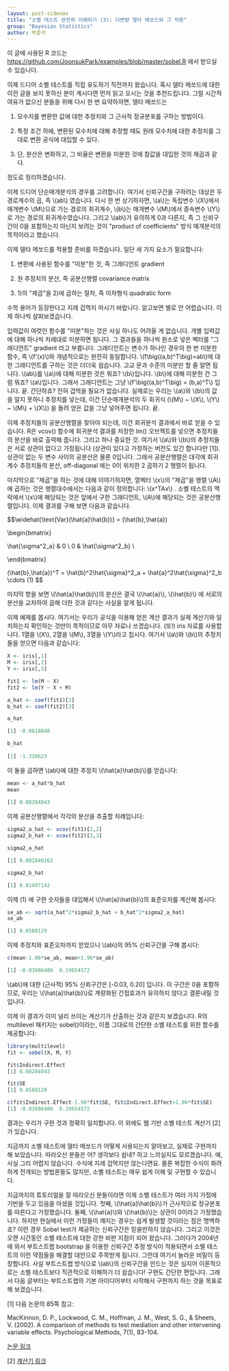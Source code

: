 ```yaml
---
layout: post-sidenav
title: "소벨 테스트 완전히 이해하기 (3): 다변량 델타 메쏘드와 그 적용"
group: "Bayesian Statistics"
author: 박준석
---
```


이 글에 사용된 R 코드는 https://github.com/JoonsukPark/examples/blob/master/sobel.R 에서 받으실 수 있습니다.

이제 드디어 소벨 테스트를 직접 유도하기 직전까지 왔습니다. 혹시 델타 메쏘드에 대한 이전 글을 보지 못하신 분이 계시다면 먼저 읽고 오시는 것을 추천드립니다. 그럴 시간적 여유가 없으신 분들을 위해 다시 한 번 요약하자면, 델타 메쏘드는

1) 모수치를 변환한 값에 대한 추정치와 그 근사적 정규분포를 구하는 방법이다.

2) 특정 조건 하에, 변환된 모수치에 대해 추정할 때도 원래 모수치에 대한 추정치를 그대로 변환 공식에 대입할 수 있다. 

3) 단, 분산은 변화하고, 그 비율은 변환을 미분한 것에 참값을 대입한 것의 제곱과 같다.

정도로 정리하겠습니다.

이제 드디어 단순매개분석의 경우를 고려합니다. 여기서 신뢰구간을 구하려는 대상은 두 경로계수의 곱, 즉 \\(ab\\) 였습니다. 다시 한 번 상기하자면, \\(a\\)는 독립변수 \\(X\\)에서 매개변수 \\(M\\)으로 가는 경로의 회귀계수, \\(b\\)는 매개변수 \\(M\\)에서 종속변수 \\(Y\\)로 가는 경로의 회귀계수였습니다. 그리고 \\(ab\\)가 유의하게 0과 다른지, 즉 그 신뢰구간이 0을 포함하는지 아닌지 보려는 것이 "product of coefficients" 방식 매개분석의 목적이라고 했습니다.

이제 델타 메쏘드를 적용할 준비를 하겠습니다. 일단 세 가지 요소가 필요합니다:

1) 변환에 사용된 함수를 "미분"한 것, 즉 그래디언트 gradient

2) 원 추정치의 분산, 즉 공분산행렬 covariance matrix

3) 1)의 "제곱"을 2)에 곱하는 절차, 즉 이차형식 quadratic form

수학 용어가 등장한다고 지레 겁먹지 마시기 바랍니다. 알고보면 별로 안 어렵습니다. 이제 하나씩 살펴보겠습니다. 

입력값이 여럿인 함수를 "미분"하는 것은 사실 하나도 어려울 게 없습니다. 개별 입력값에 대해 하나씩 차례대로 미분하면 됩니다. 그 결과들을 하나씩 원소로 넣은 벡터를 "그래디언트" gradient 라고 부릅니다. 그래디언트는 변수가 하나인 경우의 한 번 미분한 함수, 즉 \\(f'(x)\\)와 개념적으로는 완전히 동일합니다. \\(f\big((a,b)^T\big)=ab\\)에 대한 그래디언트를 구하는 것은 더더욱 쉽습니다. 고교 문과 수준의 미분만 할 줄 알면 됩니다. \\(ab\\)를 \\(a\\)에 대해 미분한 것은 뭐죠? \\(b\\)입니다. \\(b\\)에 대해 미분한 건 그럼 뭐죠? \\(a\\)입니다. 그래서 그래디언트는 그냥 \\(f'\big((a,b)^T\big) = (b,a)^T\\)  입니다. 끝. 간단하죠? 전혀 겁먹을 필요가 없습니다. 실제로는 우리는 \\(a\\)와 \\(b\\)의 값을 알지 못하니 추정치를 넣는데, 이건 단순매개분석의 두 회귀식 (\\(M\\) ~ \\(X\\), \\(Y\\) ~ \\(M\\) + \\(X\\)) 을 돌려 얻은 값을 그냥 넣어주면 됩니다. 끝.

이제 추정치들의 공분산행렬을 찾아야 되는데, 이건 회귀분석 결과에서 바로 얻을 수 있습니다. R은 vcov() 함수에 회귀분석 결과를 저장한 lm() 오브젝트를 넣으면 추정치들의 분산을 바로 출력해 줍니다. 그리고 하나 중요한 것. 여기서 \\(a\\)와 \\(b\\)의 추정치들은 서로 상관이 없다고 가정됩니다 (상관이 있다고 가정하는 버전도 있긴 합니다만 [1]). 상관이 없는 두 변수 사이의 공분산은 물론 0입니다. 그래서 공분산행렬은 대각에 회귀계수 추정치들의 분산, off-diagonal 에는 0이 위치한 2 곱하기 2 행렬이 됩니다.

마지막으로 "제곱"을 하는 것에 대해 이야기하자면, 열벡터 \\(x\\)의 "제곱"을 행렬 \\(A\\)에 곱하는 것은 행렬대수에서는 다음과 같이 정의합니다: \\(x^TAx\\) . 소벨 테스트의 맥락에서 \\(x\\)에 해당되는 것은 앞에서 구한 그래디언트, \\(A\\)에 해당되는 것은 공분산행렬입니다. 이제 결과를 구해 보면 다음과 같습니다.

$$\widehat{\text{Var}(\hat{a}\hat{b})} = (\hat{b},\hat{a})

\begin{bmatrix} 

\hat{\sigma^2_a} & 0 \\
0 & \hat{\sigma^2_b} \\

\end{bmatrix}

(\hat{b},\hat{a})^T = \hat{b}^2\hat{\sigma}^2_a + \hat{a}^2\hat{\sigma}^2_b \cdots (1) $$

마지막 항을 보면 \\(\hat{a}\hat{b}\\)의 분산은 결국 \\(\hat{a}\\), \\(\hat{b}\\) 에 서로의 분산을 교차하여 곱해 더한 것과 같다는 사실을 알게 됩니다. 

이제 예제를 봅시다. 여기서는 우리가 공식을 이용해 얻은 계산 결과가 실제 계산기와 일치하는지 확인하는 것만이 목적이므로 아무 자료나 쓰겠습니다. (또!) iris 자료를 사용합니다. 1열을 \\(X\\), 2열을 \\(M\\), 3열을 \\(Y\\)라고 칩시다. 여기서 \\(a\\)와 \\(b\\)의 추정치들을 얻으면 다음과 같습니다:

```r
X <- iris[,1]
M <- iris[,2]
Y <- iris[,3]

fit1 <- lm(M ~ X)
fit2 <- lm(Y ~ X + M)

a_hat <- coef(fit1)[2]
b_hat <- coef(fit2)[3]

a_hat

[1] -0.0618848 

b_hat
         
[1] -1.338623 
```

이 둘을 곱하면 \\(ab\\)에 대한 추정치 \\(\hat{a}\hat{b}\\)를 얻습니다:

```r
mean <- a_hat*b_hat
mean
         
[1] 0.08284043 
```

이제 공분산행렬에서 각각의 분산을 추출할 차례입니다:

```r
sigma2_a_hat <- vcov(fit1)[2,2]
sigma2_b_hat <- vcov(fit2)[3,3]

sigma2_a_hat

[1] 0.001846162

sigma2_b_hat

[1] 0.01497142
```

이제 (1) 에 구한 숫자들을 대입해서 \\(\hat{a}\hat{b}\\)의 표준오차를 계산해 봅시다:

```r
se_ab <- sqrt(a_hat^2*sigma2_b_hat + b_hat^2*sigma2_a_hat)
se_ab

[1] 0.0580129 
```

이제 추정치와 표준오차까지 얻었으니 \\(ab\\)의 95% 신뢰구간을 구해 봅시다:

```r
c(mean-1.96*se_ab, mean+1.96*se_ab)

[1] -0.03086486  0.19654572 
```

\\(ab\\)에 대한 (근사적) 95% 신뢰구간은 [-0.03, 0.20] 입니다. 이 구간은 0을 포함하므로, 우리는 \\(\hat{a}\hat{b}\\)로 계량화된 간접효과가 유의하지 않다고 결론내릴 것입니다.

이제 이 결과가 이미 널리 쓰이는 계산기가 산출하는 것과 같은지 보겠습니다. R의 multilevel 패키지는 sobel()이라는, 이름 그대로의 간단한 소벨 테스트를 위한 함수를 제공합니다:

```r
library(multilevel)
fit <- sobel(X, M, Y)

fit$Indirect.Effect
[1] 0.08284043

fit$SE
[1] 0.0580129

c(fit$Indirect.Effect-1.96*fit$SE, fit$Indirect.Effect+1.96*fit$SE)
[1] -0.03086486  0.19654572
```

결과는 우리가 구한 것과 정확히 일치합니다. 이 외에도 웹 기반 소벨 테스트 계산기 [2] 가 있습니다.

지금까지 소벨 테스트에 델타 메쏘드가 어떻게 사용되는지 알아보고, 실제로 구현까지 해 보았습니다. 따라오신 분들은 어? 생각보다 쉽네? 하고 느끼실지도 모르겠습니다. 예, 사실 그리 어렵지 않습니다. 수식에 지레 겁먹지만 않는다면요. 물론 복잡한 수식이 화려하게 전개되는 방법론들도 많지만, 소벨 테스트는 매우 쉽게 이해 및 구현할 수 있습니다.

지금까지의 튜토리얼을 잘 따라오신 분들이라면 이제 소벨 테스트가 여러 가지 가정에 기반을 두고 있음을 아셨을 것입니다. 첫째, \\(\hat{a}\hat{b}\\)가 근사적으로 정규분포를 따른다고 가정했습니다. 둘째, \\(\hat{a}\\)와 \\(\hat{b}\\)는 상관이 0이라고 가정했습니다. 하지만 현실에서 이런 가정들이 깨지는 경우는 쉽게 발생할 것이라는 점은 명백하죠? 이런 경우 Sobel test가 제공하는 신뢰구간은 믿을만하지 않습니다. 그리고 이것은 오랜 시간동안 소벨 테스트에 대한 강한 비판 지점이 되어 왔습니다. 그러다가 2004년에 와서 부트스트랩 bootstrap 을 이용한 신뢰구간 추정 방식이 적용되면서 소벨 테스트의 이런 약점들을 해결할 대안으로 주목받게 됩니다. 그런데 여기서 놀라운 비밀이 등장합니다. 사실 부트스트랩 방식으로 \\(ab\\)의 신뢰구간을 만드는 것은 심지어 이론적으로는 소벨 테스트보다 직관적으로 이해하기 더 쉽습니다! 구현도 간단한 편입니다. 그래서 다음 글부터는 부트스트랩의 기본 아이디어부터 시작해서 구현까지 하는 것을 목표로 해 보겠습니다.

[1] 다음 논문의 85쪽 참고:

MacKinnon, D. P., Lockwood, C. M., Hoffman, J. M., West, S. G., & Sheets, V. (2002). A comparison of methods to test mediation and other intervening variable effects. Psychological Methods, 7(1), 83-104.

<a href="https://psycnet.apa.org/record/2002-00925-005">논문 링크</a> 

[2] <a href="http://quantpsy.org/sobel/sobel.htm">계산기 링크</a>
